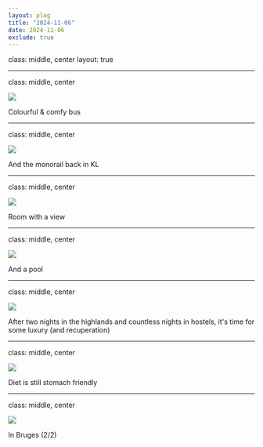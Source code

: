 ```yaml
---
layout: plog
title: "2024-11-06"
date: 2024-11-06
exclude: true
---
```


class: middle, center
layout: true

---

class: middle, center

<img class="plog-picture" src="{{ site.baseurl }}/img/plog/2024-11-06/01.jpg" />

Colourful & comfy bus

---

class: middle, center

<img class="plog-picture" src="{{ site.baseurl }}/img/plog/2024-11-06/02.jpg" />

And the monorail back in KL

---

class: middle, center

<img class="plog-picture" src="{{ site.baseurl }}/img/plog/2024-11-06/03.jpg" />

Room with a view

---

class: middle, center

<img class="plog-picture" src="{{ site.baseurl }}/img/plog/2024-11-06/04.jpg" />

And a pool

---

class: middle, center

<img class="plog-picture" src="{{ site.baseurl }}/img/plog/2024-11-06/05.jpg" />

After two nights in the highlands and countless nights in hostels, it's time for some luxury (and recuperation)

---

class: middle, center

<img class="plog-picture" src="{{ site.baseurl }}/img/plog/2024-11-06/06.jpg" />

Diet is still stomach friendly

---

class: middle, center

<img class="plog-picture" src="{{ site.baseurl }}/img/plog/2024-11-06/07.jpg" />

In Bruges (2/2)


